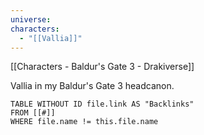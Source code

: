 ```yaml
---
universe: 
characters:
  - "[[Vallia]]"
---
```


[[Characters - Baldur's Gate 3 - Drakiverse]]

Vallia in my Baldur's Gate 3 headcanon. 

```dataview
TABLE WITHOUT ID file.link AS "Backlinks"
FROM [[#]]
WHERE file.name != this.file.name
```